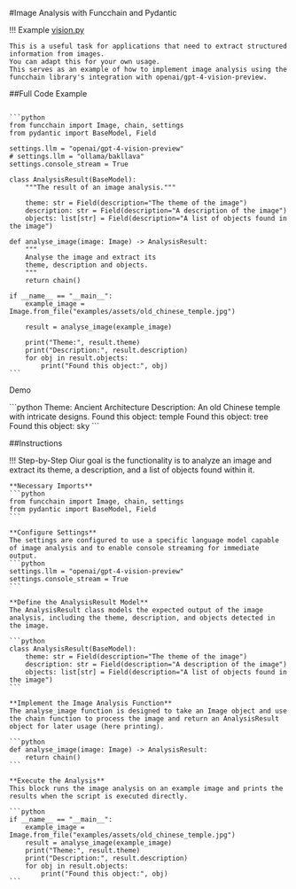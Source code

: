 #Image Analysis with Funcchain and Pydantic

!!! Example
    [vision.py](https://github.com/shroominic/funcchain/blob/main/examples/vision.py)

    This is a useful task for applications that need to extract structured information from images.
    You can adapt this for your own usage.
    This serves as an example of how to implement image analysis using the funcchain library's integration with openai/gpt-4-vision-preview.


##Full Code Example
<pre><code id="codeblock">
```python
from funcchain import Image, chain, settings
from pydantic import BaseModel, Field

settings.llm = "openai/gpt-4-vision-preview"
# settings.llm = "ollama/bakllava"
settings.console_stream = True

class AnalysisResult(BaseModel):
    """The result of an image analysis."""

    theme: str = Field(description="The theme of the image")
    description: str = Field(description="A description of the image")
    objects: list[str] = Field(description="A list of objects found in the image")

def analyse_image(image: Image) -> AnalysisResult:
    """
    Analyse the image and extract its
    theme, description and objects.
    """
    return chain()

if __name__ == "__main__":
    example_image = Image.from_file("examples/assets/old_chinese_temple.jpg")

    result = analyse_image(example_image)

    print("Theme:", result.theme)
    print("Description:", result.description)
    for obj in result.objects:
        print("Found this object:", obj)
```
</code></pre>


Demo
<div class="termy">
```python
Theme: Ancient Architecture
Description: An old Chinese temple with intricate designs.
Found this object: temple
Found this object: tree
Found this object: sky
```
</div>

##Instructions

!!! Step-by-Step
    Oiur goal is the functionality is to analyze an image and extract its theme, a description, and a list of objects found within it.

    **Necessary Imports**
    ```python
    from funcchain import Image, chain, settings
	from pydantic import BaseModel, Field
    ```

    **Configure Settings**
    The settings are configured to use a specific language model capable of image analysis and to enable console streaming for immediate output.
    ```python
	settings.llm = "openai/gpt-4-vision-preview"
	settings.console_stream = True
    ```

    **Define the AnalysisResult Model**
    The AnalysisResult class models the expected output of the image analysis, including the theme, description, and objects detected in the image.

    ```python
	class AnalysisResult(BaseModel):
	    theme: str = Field(description="The theme of the image")
	    description: str = Field(description="A description of the image")
	    objects: list[str] = Field(description="A list of objects found in the image")
    ```

    **Implement the Image Analysis Function**
    The analyse_image function is designed to take an Image object and use the chain function to process the image and return an AnalysisResult object for later usage (here printing).

    ```python
	def analyse_image(image: Image) -> AnalysisResult:
	    return chain()
    ```

    **Execute the Analysis**
    This block runs the image analysis on an example image and prints the results when the script is executed directly.

    ```python
	if __name__ == "__main__":
	    example_image = Image.from_file("examples/assets/old_chinese_temple.jpg")
	    result = analyse_image(example_image)
	    print("Theme:", result.theme)
	    print("Description:", result.description)
	    for obj in result.objects:
	        print("Found this object:", obj)
    ```
